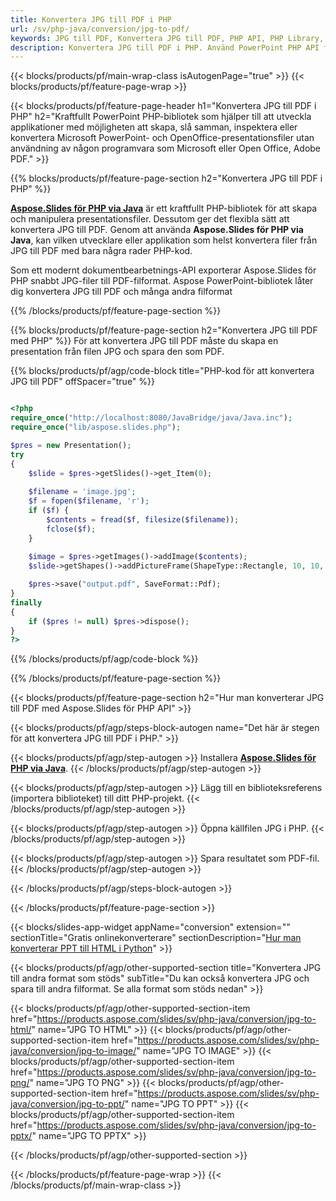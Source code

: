 ```yaml
---
title: Konvertera JPG till PDF i PHP
url: /sv/php-java/conversion/jpg-to-pdf/
keywords: JPG till PDF, Konvertera JPG till PDF, PHP API, PHP Library, JPG, PDF
description: Konvertera JPG till PDF i PHP. Använd PowerPoint PHP API för att konvertera JPG-filer till PDF
---
```


{{< blocks/products/pf/main-wrap-class isAutogenPage="true" >}}
{{< blocks/products/pf/feature-page-wrap >}}

{{< blocks/products/pf/feature-page-header h1="Konvertera JPG till PDF i PHP" h2="Kraftfullt PowerPoint PHP-bibliotek som hjälper till att utveckla applikationer med möjligheten att skapa, slå samman, inspektera eller konvertera Microsoft PowerPoint- och OpenOffice-presentationsfiler utan användning av någon programvara som Microsoft eller Open Office, Adobe PDF." >}}

{{% blocks/products/pf/feature-page-section h2="Konvertera JPG till PDF i PHP" %}}

[**Aspose.Slides för PHP via Java**](https://products.aspose.com/slides/sv/php-java/) är ett kraftfullt PHP-bibliotek för att skapa och manipulera presentationsfiler. Dessutom ger det flexibla sätt att konvertera JPG till PDF. Genom att använda **Aspose.Slides för PHP via Java**, kan vilken utvecklare eller applikation som helst konvertera filer från JPG till PDF med bara några rader PHP-kod.

Som ett modernt dokumentbearbetnings-API exporterar Aspose.Slides för PHP snabbt JPG-filer till PDF-filformat. Aspose PowerPoint-bibliotek låter dig konvertera JPG till PDF och många andra filformat

{{% /blocks/products/pf/feature-page-section %}}

{{% blocks/products/pf/feature-page-section  h2="Konvertera JPG till PDF med PHP" %}}
För att konvertera JPG till PDF måste du skapa en presentation från filen JPG och spara den som PDF.

{{% blocks/products/pf/agp/code-block title="PHP-kod för att konvertera JPG till PDF" offSpacer="true" %}}

```php

<?php
require_once("http://localhost:8080/JavaBridge/java/Java.inc");
require_once("lib/aspose.slides.php");

$pres = new Presentation();
try
{
    $slide = $pres->getSlides()->get_Item(0);
    
    $filename = 'image.jpg';
    $f = fopen($filename, 'r');
    if ($f) {
        $contents = fread($f, filesize($filename));
        fclose($f);
    }
    
    $image = $pres->getImages()->addImage($contents);
    $slide->getShapes()->addPictureFrame(ShapeType::Rectangle, 10, 10, 100, 100, $image);

    $pres->save("output.pdf", SaveFormat::Pdf);
}
finally
{
    if ($pres != null) $pres->dispose();
}
?>
```


{{% /blocks/products/pf/agp/code-block %}}

{{% /blocks/products/pf/feature-page-section %}}

{{< blocks/products/pf/feature-page-section  h2="Hur man konverterar JPG till PDF med Aspose.Slides för PHP API" >}}

{{< blocks/products/pf/agp/steps-block-autogen name="Det här är stegen för att konvertera JPG till PDF i PHP." >}}

{{< blocks/products/pf/agp/step-autogen >}}
Installera [**Aspose.Slides för PHP via Java**](https://products.aspose.com/slides/sv/php-java/).
{{< /blocks/products/pf/agp/step-autogen >}}

{{< blocks/products/pf/agp/step-autogen >}}
Lägg till en biblioteksreferens (importera biblioteket) till ditt PHP-projekt.
{{< /blocks/products/pf/agp/step-autogen >}}

{{< blocks/products/pf/agp/step-autogen >}}
Öppna källfilen JPG i PHP.
{{< /blocks/products/pf/agp/step-autogen >}}

{{< blocks/products/pf/agp/step-autogen >}}
Spara resultatet som PDF-fil.
{{< /blocks/products/pf/agp/step-autogen >}}

{{< /blocks/products/pf/agp/steps-block-autogen >}}

{{< /blocks/products/pf/feature-page-section >}}

{{< blocks/slides-app-widget  appName="conversion" extension="" sectionTitle="Gratis onlinekonverterare" sectionDescription="[Hur man konverterar PPT till HTML i Python](https://products.aspose.com/slides/sv/python-net/conversion/ppt-to-html/)" >}}

{{< blocks/products/pf/agp/other-supported-section title="Konvertera JPG till andra format som stöds" subTitle="Du kan också konvertera JPG och spara till andra filformat. Se alla format som stöds nedan" >}}

{{< blocks/products/pf/agp/other-supported-section-item href="https://products.aspose.com/slides/sv/php-java/conversion/jpg-to-html/" name="JPG TO HTML" >}}
{{< blocks/products/pf/agp/other-supported-section-item href="https://products.aspose.com/slides/sv/php-java/conversion/jpg-to-image/" name="JPG TO IMAGE" >}}
{{< blocks/products/pf/agp/other-supported-section-item href="https://products.aspose.com/slides/sv/php-java/conversion/jpg-to-png/" name="JPG TO PNG" >}}
{{< blocks/products/pf/agp/other-supported-section-item href="https://products.aspose.com/slides/sv/php-java/conversion/jpg-to-ppt/" name="JPG TO PPT" >}}
{{< blocks/products/pf/agp/other-supported-section-item href="https://products.aspose.com/slides/sv/php-java/conversion/jpg-to-pptx/" name="JPG TO PPTX" >}}


{{< /blocks/products/pf/agp/other-supported-section >}}

{{< /blocks/products/pf/feature-page-wrap >}}
{{< /blocks/products/pf/main-wrap-class >}}